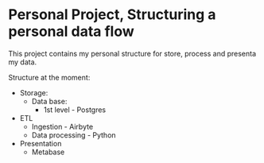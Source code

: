 # Personal Project, Structuring a personal data flow
This project contains my personal structure for store, process and presenta my data.

Structure at the moment:
- Storage:
  - Data base:
    - 1st level - Postgres
- ETL
    - Ingestion - Airbyte
    - Data processing - Python
- Presentation
    - Metabase
